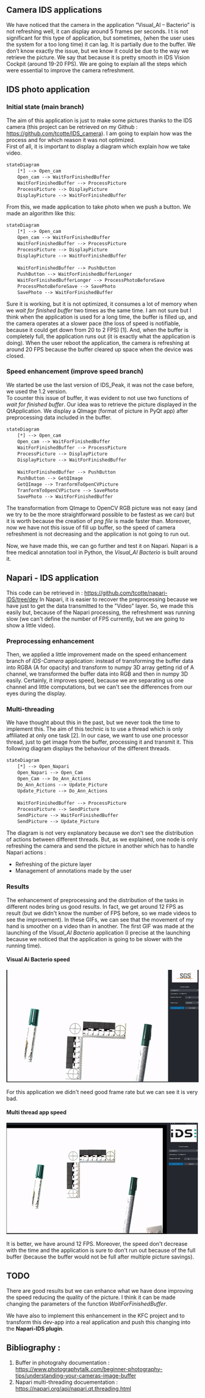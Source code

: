 Camera IDS applications
---

We have noticed that the camera in the application “Visual_AI – Bacterio” is not refreshing well, it can display around 
5 frames per seconds. I t is not significant for this type of application, but sometimes, (when the user uses the system
for a too long time) it can lag. It is partially due to the buffer. We don’t know exactly the issue, but we know it 
could be due to the way we retrieve the picture. We say that because it is pretty smooth in IDS Vision Cockpit (around 
19-20 FPS). We are going to explain all the steps which were essential to improve the camera refreshment.

## IDS photo application

### Initial state (main branch)
The aim of this application is just to make some pictures thanks to the IDS camera (this project can be retrieved on my
Github : https://github.com/tcotte/IDS_camera). I am going to explain how was the process and for which reason it was 
not optimized.     
First of all, it is important to display a diagram which explain how we take video. 

```mermaid
stateDiagram
    [*] --> Open_cam
    Open_cam --> WaitForFinishedBuffer
    WaitForFinishedBuffer --> ProcessPicture
    ProcessPicture --> DisplayPicture
    DisplayPicture --> WaitForFinishedBuffer
```

From this, we made application to take photo when we push a button. We made an algorithm like this:
```mermaid
stateDiagram
    [*] --> Open_cam
    Open_cam --> WaitForFinishedBuffer
    WaitForFinishedBuffer --> ProcessPicture
    ProcessPicture --> DisplayPicture
    DisplayPicture --> WaitForFinishedBuffer

    WaitForFinishedBuffer --> PushButton
    PushButton --> WaitForFinishedBufferLonger
    WaitForFinishedBufferLonger --> ProcessPhotoBeforeSave
    ProcessPhotoBeforeSave --> SavePhoto
    SavePhoto --> WaitForFinishedBuffer
```

Sure it is working, but it is not optimized, it consumes a lot of memory when we *wait for finished buffer* two times
as the same time. I am not sure but I think when the application is used for a long time, the buffer is filled up, and 
the camera operates at a slower pace (the loss of speed is notifiable, because it could get down from 20 to 2 FPS) [1]. 
And, when the buffer is completely full, the application runs out (it is exactly what the application is doing). When 
the user reboot the application, the camera is refreshing at around 20 FPS because the buffer cleared up space when the 
device was closed.

### Speed enhancement (improve speed branch)
We started be use the last version of IDS_Peak, it was not the case before, we used the 1.2 version.     
To counter this issue of buffer, it was evident to not use two functions of *wait for finished buffer*. Our idea was
to retrieve the picture displayed in the QtApplication. We display a QImage (format of picture in PyQt app) after 
preprocessing data included in the buffer. 
```mermaid
stateDiagram
    [*] --> Open_cam
    Open_cam --> WaitForFinishedBuffer
    WaitForFinishedBuffer --> ProcessPicture
    ProcessPicture --> DisplayPicture
    DisplayPicture --> WaitForFinishedBuffer

    WaitForFinishedBuffer --> PushButton
    PushButton --> GetQImage
    GetQImage --> TranformToOpenCVPicture
    TranformToOpenCVPicture --> SavePhoto
    SavePhoto --> WaitForFinishedBuffer
```

The transformation from QImage to OpenCV RGB picture was not easy (and we try to be the more straightforward possible
to be fastest as we can) but it is worth because the creation of *png file* is made faster than. Moreover, now we have
not this issue of fill up buffer, so the speed of camera refreshment is not decreasing and the application is not going
to run out.

Now, we have made this, we can go further and test it on Napari. Napari is a free medical annotation tool in Python, the
*Visual_AI Bacterio* is built around it.

## Napari - IDS application
This code can be retrieved in : https://github.com/tcotte/napari-IDS/tree/dev
In Napari, it is easier to recover the preprocessing because we have just to get the data transmitted to the "Video" 
layer. So, we made this easily but, because of the Napari processing, the refreshment was running slow (we can't define
the number of FPS currently, but we are going to show a little video).

### Preprocessing enhancement
Then, we applied a little improvement made on the speed enhancement branch of *IDS-Camera* application:
instead of transforming the buffer data into RGBA (A for opacity) and transform to numpy 3D array getting rid of A 
channel, we transformed the buffer data into RGB and then in numpy 3D easily. Certainly, it improves speed, because we
are separating us one channel and little computations, but we can't see the differences from our eyes during the display.

### Multi-threading
We have thought about this in the past, but we never took the time to implement this. The aim of this technic is to
use a thread which is only affiliated at only one task [2]. In our case, we want to use one processor thread, just to get
image from the buffer, processing it and transmit it. This following diagram displays the behaviour of the different threads.

```mermaid
stateDiagram
    [*] --> Open_Napari
    Open_Napari --> Open_Cam
    Open_Cam --> Do_Ann_Actions
    Do_Ann_Actions --> Update_Picture
    Update_Picture --> Do_Ann_Actions

    WaitForFinishedBuffer --> ProcessPicture
    ProcessPicture --> SendPicture
    SendPicture --> WaitForFinishedBuffer
    SendPicture --> Update_Picture
```

The diagram is not very explanatory because we don't see the distribution of actions between different threads. But, as we
explained, one node is only refreshing the camera and send the picture in another which has to handle Napari actions :
- Refreshing of the picture layer
- Management of annotations made by the user

### Results
The enhancement of preprocessing and the distribution of the tasks in different nodes bring us good results. In fact, we
get around 12 FPS as result (but we didn't know the number of FPS before, so we made videos to see the improvement).
In these GIFs, we can see that the movement of my hand is smoother on a video than in another.
The first GIF was made at the launching of the *Visual_AI Bacterio* application (I precise at the launching because we 
noticed that the application is going to be slower with the running time).

#### Visual Ai Bacterio speed

![VisualAiBacterioGIF](Documentation/visual_AI_bacterio_speed.gif)

For this application we didn't need good frame rate but we can see it is very bad.

#### Multi thread app speed

![MultithreadAppGIF](Documentation/napari_IDS_speed.gif)

It is better, we have around 12 FPS. Moreover, the speed don't decrease with the time and the application is sure to don't
run out because of the full buffer (because the buffer would not be full after multiple picture savings).

## TODO
There are good results but we can enhance what we have done improving the speed reducing the quality of the picture. I
think it can be made changing the parameters of the function *WaitForFinishedBuffer*.

We have also to implement this enhancement in the KFC project and to transform this dev-app into a real application and
push this changing into the **Napari-IDS plugin**.


Bibliography :
---
1. Buffer in photograhy documentation : https://www.photographytalk.com/beginner-photography-tips/understanding-your-cameras-image-buffer
2. Napari multi-threading docuementation : https://napari.org/api/napari.qt.threading.html

